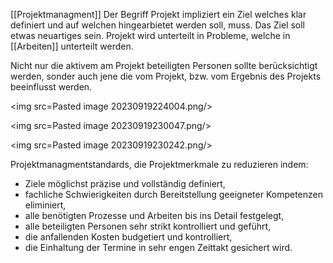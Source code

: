 [[Projektmanagment]]
Der Begriff Projekt impliziert ein Ziel welches klar definiert und auf welchen hingearbietet werden soll, muss. Das Ziel soll etwas neuartiges sein. Projekt wird unterteilt in Probleme, welche in [[Arbeiten]] unterteilt werden. 

Nicht nur die aktivem am Projekt beteiligten Personen sollte berücksichtigt werden, sonder auch jene die vom Projekt, bzw. vom Ergebnis des Projekts beeinflusst werden.



<img src=Pasted image 20230919224004.png/>

<img src=Pasted image 20230919230047.png/>

<img src=Pasted image 20230919230242.png/>


Projektmanagmentstandards, die Projektmerkmale zu reduzieren indem:
- Ziele möglichst präzise und vollständig definiert,
- fachliche Schwierigkeiten durch Bereitstellung geeigneter Kompetenzen eliminiert,
- alle benötigten Prozesse und Arbeiten bis ins Detail festgelegt,
- alle beteiligten Personen sehr strikt kontrolliert und geführt,
- die anfallenden Kosten budgetiert und kontrolliert,
- die Einhaltung der Termine in sehr engen Zeittakt gesichert wird.
